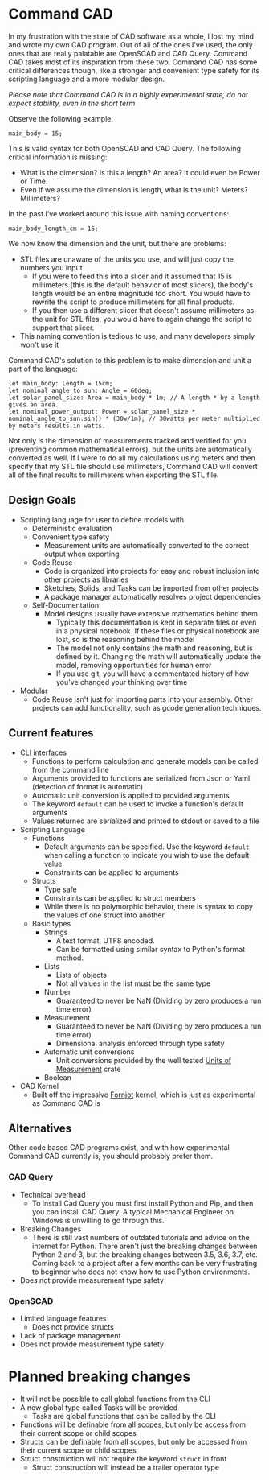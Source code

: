 # Command CAD

In my frustration with the state of CAD software as a whole, I lost my mind and wrote my own CAD program. Out of all of the ones I've used, the only ones that are really palatable are OpenSCAD and CAD Query. Command CAD takes most of its inspiration from these two. Command CAD has some critical differences though, like a stronger and convenient type safety for its scripting language and a more modular design.

_Please note that Command CAD is in a highly experimental state, do not expect stability, even in the short term_

Observe the following example:
```
main_body = 15;
```
This is valid syntax for both OpenSCAD and CAD Query.
The following critical information is missing:
 * What is the dimension? Is this a length? An area? It could even be Power or Time.
 * Even if we assume the dimension is length, what is the unit? Meters? Millimeters?

In the past I've worked around this issue with naming conventions:
```
main_body_length_cm = 15;
```
We now know the dimension and the unit, but there are problems: 
 * STL files are unaware of the units you use, and will just copy the numbers you input
   * If you were to feed this into a slicer and it assumed that 15 is millimeters (this is the default behavior of most slicers), the body's length would be an entire magnitude too short. You would have to rewrite the script to produce millimeters for all final products.
   * If you then use a different slicer that doesn't assume millimeters as the unit for STL files, you would have to again change the script to support that slicer.
 * This naming convention is tedious to use, and many developers simply won't use it

Command CAD's solution to this problem is to make dimension and unit a part of the language:
```
let main_body: Length = 15cm;
let nominal_angle_to_sun: Angle = 60deg;
let solar_panel_size: Area = main_body * 1m; // A length * by a length gives an area.
let nominal_power_output: Power = solar_panel_size * nominal_angle_to_sun.sin() * (30w/1m); // 30watts per meter multiplied by meters results in watts.
```
Not only is the dimension of measurements tracked and verified for you (preventing common mathematical errors), but the units are automatically converted as well.
If I were to do all my calculations using meters and then specify that my STL file should use millimeters, Command CAD will convert all of the final results to millimeters when exporting the STL file.

## Design Goals

* Scripting language for user to define models with
  * Deterministic evaluation
  * Convenient type safety
    * Measurement units are automatically converted to the correct output when exporting
  * Code Reuse
    * Code is organized into projects for easy and robust inclusion into other projects as libraries
    * Sketches, Solids, and Tasks can be imported from other projects
	* A package manager automatically resolves project dependencies
  * Self-Documentation
    * Model designs usually have extensive mathematics behind them
	  * Typically this documentation is kept in separate files or even in a physical notebook. If these files or physical notebook are lost, so is the reasoning behind the model
	  * The model not only contains the math and reasoning, but is defined by it. Changing the math will automatically update the model, removing opportunities for human error
	  * If you use git, you will have a commentated history of how you've changed your thinking over time
* Modular
  * Code Reuse isn't just for importing parts into your assembly. Other projects can add functionality, such as gcode generation techniques.

## Current features

 * CLI interfaces
   * Functions to perform calculation and generate models can be called from the command line
   * Arguments provided to functions are serialized from Json or Yaml (detection of format is automatic)
   * Automatic unit conversion is applied to provided arguments
   * The keyword `default` can be used to invoke a function's default arguments
   * Values returned are serialized and printed to stdout or saved to a file
 * Scripting Language
   * Functions
     * Default arguments can be specified. Use the keyword `default` when calling a function to indicate you wish to use the default value
	 * Constraints can be applied to arguments
   * Structs
     * Type safe
	 * Constraints can be applied to struct members
	 * While there is no polymorphic behavior, there is syntax to copy the values of one struct into another
   * Basic types
     * Strings
	   * A text format, UTF8 encoded.
	   * Can be formatted using similar syntax to Python's format method.
     * Lists
	   * Lists of objects
	   * Not all values in the list must be the same type
	 * Number
	   * Guaranteed to never be NaN (Dividing by zero produces a run time error)
	 * Measurement
	   * Guaranteed to never be NaN (Dividing by zero produces a run time error)
	   * Dimensional analysis enforced through type safety
	 * Automatic unit conversions
	   * Unit conversions provided by the well tested [Units of Measurement](https://github.com/iliekturtles/uom) crate
	 * Boolean
 * CAD Kernel
   * Built off the impressive [Fornjot](https://fornjot.app/) kernel, which is just as experimental as Command CAD is
	
## Alternatives

Other code based CAD programs exist, and with how experimental Command CAD currently is, you should probably prefer them.

### CAD Query
 * Technical overhead
   * To install Cad Query you must first install Python and Pip, and then you can install CAD Query. A typical Mechanical Engineer on Windows is unwilling to go through this.
 * Breaking Changes
   * There is still vast numbers of outdated tutorials and advice on the internet for Python. There aren't just the breaking changes between Python 2 and 3, but the breaking changes between 3.5, 3.6, 3.7, etc. Coming back to a project after a few months can be very frustrating to beginner who does not know how to use Python environments.
 * Does not provide measurement type safety

### OpenSCAD
 * Limited language features
   * Does not provide structs
 * Lack of package management
 * Does not provide measurement type safety

# Planned breaking changes

* It will not be possible to call global functions from the CLI
* A new global type called Tasks will be provided
  * Tasks are global functions that can be called by the CLI
* Functions will be definable from all scopes, but only be access from their current scope or child scopes
* Structs can be definable from all scopes, but only be accessed from their current scope or child scopes
* Struct construction will not require the keyword `struct` in front
  * Struct construction will instead be a trailer operator type
